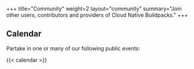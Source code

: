 +++
title="Community"
weight=2
layout="community"
summary="Join other users, contributors and providers of Cloud Native Buildpacks."
+++

## Calendar

Partake in one or many of our following public events:

{{< calendar >}}

